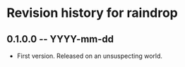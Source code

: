 # Revision history for raindrop

## 0.1.0.0 -- YYYY-mm-dd

* First version. Released on an unsuspecting world.
